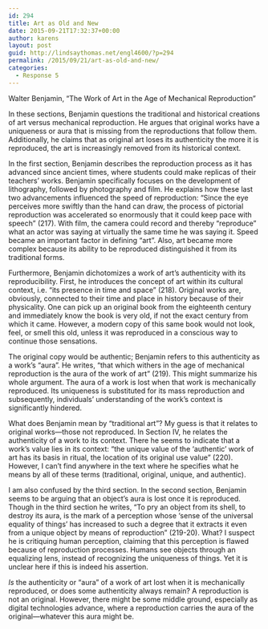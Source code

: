 ```yaml
---
id: 294
title: Art as Old and New
date: 2015-09-21T17:32:37+00:00
author: karens
layout: post
guid: http://lindsaythomas.net/engl4600/?p=294
permalink: /2015/09/21/art-as-old-and-new/
categories:
  - Response 5
---
```

Walter Benjamin, “The Work of Art in the Age of Mechanical Reproduction”

In these sections, Benjamin questions the traditional and historical creations of art versus mechanical reproduction. He argues that original works have a uniqueness or aura that is missing from the reproductions that follow them. Additionally, he claims that as original art loses its authenticity the more it is reproduced, the art is increasingly removed from its historical context.

In the first section, Benjamin describes the reproduction process as it has advanced since ancient times, where students could make replicas of their teachers’ works. Benjamin specifically focuses on the development of lithography, followed by photography and film. He explains how these last two advancements influenced the speed of reproduction: “Since the eye perceives more swiftly than the hand can draw, the process of pictorial reproduction was accelerated so enormously that it could keep pace with speech” (217). With film, the camera could record and thereby “reproduce” what an actor was saying at virtually the same time he was saying it. Speed became an important factor in defining “art”. Also, art became more complex because its ability to be reproduced distinguished it from its traditional forms.

Furthermore, Benjamin dichotomizes a work of art’s authenticity with its reproducibility. First, he introduces the concept of art within its cultural context, i.e. “its presence in time and space” (218). Original works are, obviously, connected to their time and place in history because of their physicality. One can pick up an original book from the eighteenth century and immediately know the book is very old, if not the exact century from which it came. However, a modern copy of this same book would not look, feel, or smell this old, unless it was reproduced in a conscious way to continue those sensations.

The original copy would be authentic; Benjamin refers to this authenticity as a work’s “aura”. He writes, “that which withers in the age of mechanical reproduction is the aura of the work of art” (219). This might summarize his whole argument. The aura of a work is lost when that work is mechanically reproduced. Its uniqueness is substituted for its mass reproduction and subsequently, individuals’ understanding of the work’s context is significantly hindered.

What does Benjamin mean by “traditional art”? My guess is that it relates to original works—those not reproduced. In Section IV, he relates the authenticity of a work to its context. There he seems to indicate that a work’s value lies in its context: “the unique value of the ‘authentic’ work of art has its basis in ritual, the location of its original use value” (220). However, I can’t find anywhere in the text where he specifies what he means by all of these terms (traditional, original, unique, and authentic).

I am also confused by the third section. In the second section, Benjamin seems to be arguing that an object’s aura is lost once it is reproduced. Though in the third section he writes, “To pry an object from its shell, to destroy its aura, is the mark of a perception whose ‘sense of the universal equality of things’ has increased to such a degree that it extracts it even from a unique object by means of reproduction” (219-20). What? I suspect he is critiquing human perception, claiming that this perception is flawed because of reproduction processes. Humans see objects through an equalizing lens, instead of recognizing the uniqueness of things. Yet it is unclear here if this is indeed his assertion.

_Is_ the authenticity or “aura” of a work of art lost when it is mechanically reproduced, or does some authenticity always remain? A reproduction is not an original. However, there might be some middle ground, especially as digital technologies advance, where a reproduction carries the aura of the original—whatever this aura might be.

&nbsp;